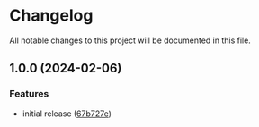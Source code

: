 # Changelog

All notable changes to this project will be documented in this file.

## 1.0.0 (2024-02-06)


### Features

* initial release ([67b727e](https://github.com/finisterra-io/terraform-aws-db-parameter-group/commit/67b727e8ff4f9d2989043e964015e59ee84af6c9))
